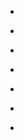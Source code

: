 
- [](/2018/11/10157077992243912/)

- [](/2017/11/10156217568758912/)

- [](/2016/12/10155158306058912/)

- [](/2016/12/10155139780123912/)

- [](/2016/08/10154798576068912/)

- [](/2014/12/10153406542158912/)

- [](/2012/12/274889740157874176/)
